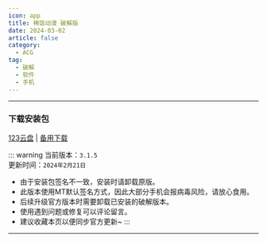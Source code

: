 ```yaml
---
icon: app
title: 稀饭动漫 破解版
date: 2024-03-02
article: false
category:
  - ACG
tag:
  - 破解
  - 软件
  - 手机
---
```


<!-- more -->

<!-- @include: ../docs/crack.md{18-23} -->

---

### 下载安装包
[123云盘](https://www.123pan.com/s/4vaiVv-WjxzH.html) | [备用下载](/apk/稀饭动漫.apk)

::: warning 
当前版本：`3.1.5`  
更新时间：`2024年2月21日`
- 由于安装包签名不一致，安装时请卸载原版。  
- 此版本使用MT默认签名方式，因此大部分手机会报病毒风险，请放心食用。
- 后续升级官方版本时需要卸载已安装的破解版本。
- 使用遇到问题或修复可以评论留言。
- 建议收藏本页以便同步官方更新~
:::

---

<!-- @include: ../docs/crack.md{25-} -->
